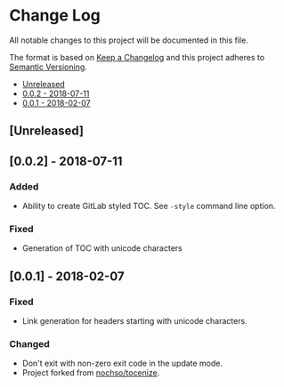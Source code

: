 Change Log
==========

All notable changes to this project will be documented in this file.

The format is based on [Keep a Changelog](http://keepachangelog.com/) and this
project adheres to [Semantic Versioning](http://semver.org/).

- [Unreleased](#unreleased)
- [0.0.2 - 2018-07-11](#002---2018-07-11)
- [0.0.1 - 2018-02-07](#001---2018-02-07)

<!--
Added      new features.
Changed    changes in existing functionality.
Deprecated once-stable features removed in upcoming releases.
Removed    deprecated features removed in this release.
Fixed      any bug fixes.
Security   invite users to upgrade in case of vulnerabilities.
-->

[Unreleased]
------------

[0.0.2] - 2018-07-11
--------------------

### Added

- Ability to create GitLab styled TOC.  See `-style` command line option.

### Fixed

- Generation of TOC with unicode characters

[0.0.1] - 2018-02-07
--------------------

### Fixed
- Link generation for headers starting with unicode characters.

### Changed
- Don't exit with non-zero exit code in the update mode.
- Project forked from [nochso/tocenize](https://github.com/nochso/tocenize).
